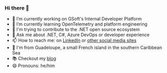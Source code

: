 ### Hi there 👋

- 🔭 I’m currently working on GSoft's Internal Developer Platform
- 🌱 I’m currently learning OpenTelemetry and platform engineering
- 👯 I'm trying to contribute to the .NET open source ecosystem
- 💬 Ask me about .NET, C#, Azure DevOps or developer experience
- 📫 How to reach me: on [LinkedIn](https://www.linkedin.com/in/simmonanthony) or [other social media sites](https://about.me/anthonysimmon)
- 🌴 I'm from Guadeloupe, a small French island in the southern Caribbean Sea
- 📚 Checkout my [blog](https://anthonysimmon.com)
- 😄 Pronouns: he/him
